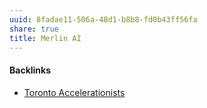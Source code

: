 ```yaml
---
uuid: 8fadae11-506a-48d1-b8b8-fd0b43ff56fa
share: true
title: Merlin AI
---
```

#### Backlinks

* [Toronto Accelerationists](/ff5dbaf7-a669-4873-8fa5-fd47e23dfd1a)